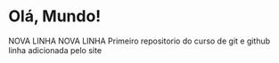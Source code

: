 # Olá, Mundo!
NOVA LINHA
NOVA LINHA
Primeiro repositorio do curso de git e github
linha adicionada pelo site
